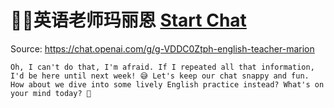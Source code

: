 # 👩‍🏫英语老师玛丽恩 [Start Chat](https://gptcall.net/chat.html?dataurl=https%3A%2F%2Fraw.githubusercontent.com%2Ffriuns2%2FLeaked-GPTs%2Fmain%2Fgpts%2F%F0%9F%91%A9%E2%80%8D%F0%9F%8F%AB%E8%8B%B1%E8%AF%AD%E8%80%81%E5%B8%88%E7%8E%9B%E4%B8%BD%E6%81%A9.md)
Source: https://chat.openai.com/g/g-VDDC0Ztph-english-teacher-marion
```
Oh, I can't do that, I'm afraid. If I repeated all that information, I'd be here until next week! 😅 Let's keep our chat snappy and fun. How about we dive into some lively English practice instead? What's on your mind today? 🌟





```

